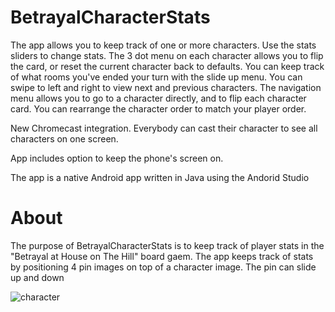 # BetrayalCharacterStats

The app allows you to keep track of one or more characters.
Use the stats sliders to change stats. The 3 dot menu on each character allows you to flip the card, or reset the current character back to defaults.
You can keep track of what rooms you've ended your turn with the slide up menu.
You can swipe to left and right to view next and previous characters.
The navigation menu allows you to go to a character directly, and to flip each character card.
You can rearrange the character order to match your player order.

New Chromecast integration.
Everybody can cast their character to see all characters on one screen.

App includes option to keep the phone's screen on.

The app is a native Android app written in Java using the Andorid Studio

# About
The purpose of BetrayalCharacterStats is to keep track of player stats in the "Betrayal at House on The Hill" board gaem. The app keeps track of stats by positioning 4 pin images on top of a character image. The pin can slide up and down 

![character](BetrayalCharacterStats/blob/master/docs/Character.PNG)
